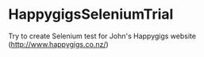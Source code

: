 # HappygigsSeleniumTrial
Try to create Selenium test for John's Happygigs website (http://www.happygigs.co.nz/)
